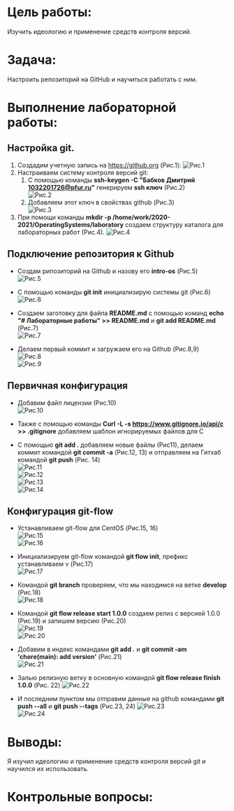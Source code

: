 # **Цель работы:**

Изучить идеологию и применение средств контроля версий.

# **Задача:**

Настроить репозиторий на GitHub и научиться работать с ним.

# **Выполнение лабораторной работы:**

## Настройка git.

1. Создадим учетную запись на https://github.org (Рис.1):
![*Рис.1*](images/Github2.PNG)
2. Настраиваем систему контроля версий git:
    1. С помощью команды **ssh-keygen -C "Бабков Дмитрий 1032201726@pfur.ru"** генерируем **ssh ключ** (Рис.2)  
    ![*Рис.2*](images/ssh.PNG)
    2. Добавляем этот ключ в свойствах github (Рис.3)  
    ![*Рис.3*](images/ssh1.PNG)
3. При помощи команды **mkdir -p /home/work/2020-2021/OperatingSystems/laboratory** создаем структуру каталога для лабораторных работ (Рис.4).
![*Рис.4*](images/Capture.PNG)

## Подключение репозитория к Github

- Создам рипозиторий на Github и назову его **intro-os** (Рис.5)  
![*Рис.5*](images/intro-os.PNG)  

- С помощью команды **git init** инициализирую системы git (Рис.6)  
![*Рис.6*](images/Capture3.PNG)  

- Создаем заготовку для файла **README.md** с помощью команд **echo "# Лабораторные работы" >> README.md** и **git add README.md** (Рис.7)  
![*Рис.7*](images/Capture4.PNG)  

- Делаем первый коммит и загружаем его на Github (Рис.8,9)  
![*Рис.8*](images/Capture5.PNG)  
![*Рис.9*](images/Capture6.PNG)  

## Первичная конфигурация

- Добавим файл лицензии (Рис.10)  
![*Рис.10*](images/License.PNG)  

- Также с помощью команды **Curl -L -s https://www.gitignore.io/api/c >> .gitignore** добавляем шаблон игнорируемых файлов для С  

- С помощью **git add .** добавляем новые файлы (Рис11), делаем коммит командой **git commit -a** (Рис.12, 13) и отправляем на Гитхаб  командой **git push** (Рис. 14)  
![*Рис.11*](images/gitadd.PNG)  
![*Рис.12*](images/Capture8.PNG)  
![*Рис.13*](images/Capture7.PNG)  
![*Рис.14*](images/Capture9.PNG)  

## Конфигурация git-flow

- Устанавливaем git-flow для CentOS (Рис.15, 16)  
![*Рис.15*](images/gitflowinst1.PNG)  
![*Рис.16*](images/gitflowinst2.PNG)  

- Инициализируем git-flow командой **git flow init**, префикс устанавливаем v (Рис.17)  
![*Рис.17*](images/gitflowinit.PNG)  

- Командой **git branch** проверяем, что мы находимся на ветке **develop** (Рис.18)  
![*Рис.18*](images/gitbranch.PNG)  

- Командой **git flow release start 1.0.0** создаем релиз с версией 1.0.0 (Рис.19) и запишем версию (Рис.20)  
![*Рис.19*](images/100.PNG)  
![*Рис.20*](images/vers.PNG)  

- Добавим в индекс командами **git add .** и  **git commit -am 'chore(main): add version'** (Рис.21)  
![*Рис.21*](images/commit-am.PNG)  

- Залью релизную ветку в основную командой **git flow release finish 1.0.0** (Рис. 22)
![*Рис.22*](images/Relfin.PNG)  

- И последним пунктом мы отправим данные на github командами **git push --all** и **git push --tags** (Рис.23, 24)
![*Рис.23*](images/gitpushall.PNG)  
![*Рис.24*](images/gitpushtags.PNG)  

# **Выводы:**

Я изучил идеологию и применение средств контроля версий git и научился их использовать.

# **Контрольные вопросы:**

